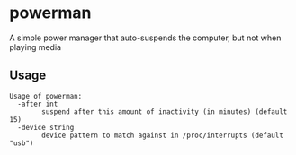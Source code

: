 # powerman
A simple power manager that auto-suspends the computer, but not when playing media

## Usage

```
Usage of powerman:
  -after int
    	suspend after this amount of inactivity (in minutes) (default 15)
  -device string
    	device pattern to match against in /proc/interrupts (default "usb")
```
